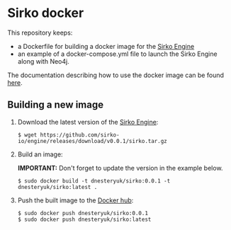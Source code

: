 # Sirko docker

This repository keeps:

- a Dockerfile for building a docker image for the [Sirko Engine](https://github.com/dnesteryuk/sirko-engine)
- an example of a docker-compose.yml file to launch the Sirko Engine along with Neo4j.

The documentation describing how to use the docker image can be found [here](https://github.com/sirko-io/engine#install-with-docker).

## Building a new image

1. Download the latest version of the [Sirko Engine](https://github.com/sirko-io/engine/releases):

    ```
    $ wget https://github.com/sirko-io/engine/releases/download/v0.0.1/sirko.tar.gz
    ```

2. Build an image:

    **IMPORTANT:** Don't forget to update the version in the example below.

    ```
    $ sudo docker build -t dnesteryuk/sirko:0.0.1 -t dnesteryuk/sirko:latest .
    ```

3. Push the built image to the [Docker hub](https://hub.docker.com/):

    ```
    $ sudo docker push dnesteryuk/sirko:0.0.1
    $ sudo docker push dnesteryuk/sirko:latest
    ```
